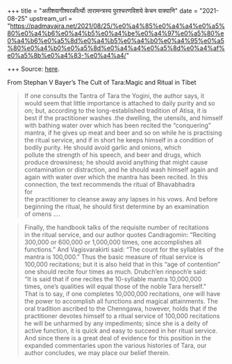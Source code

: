 +++
title = "अतीशवागीश्वरकीर्त्योः तारामन्त्रस्य पुरश्चरणविशये केचन वाक्यानि"
date = "2021-08-25"
upstream_url = "https://padmavajra.net/2021/08/25/%e0%a4%85%e0%a4%a4%e0%a5%80%e0%a4%b6%e0%a4%b5%e0%a4%be%e0%a4%97%e0%a5%80%e0%a4%b6%e0%a5%8d%e0%a4%b5%e0%a4%b0%e0%a4%95%e0%a5%80%e0%a4%b0%e0%a5%8d%e0%a4%a4%e0%a5%8d%e0%a4%af%e0%a5%8b%e0%a4%83-%e0%a4%a4/"

+++
Source: [here](https://padmavajra.net/2021/08/25/%e0%a4%85%e0%a4%a4%e0%a5%80%e0%a4%b6%e0%a4%b5%e0%a4%be%e0%a4%97%e0%a5%80%e0%a4%b6%e0%a5%8d%e0%a4%b5%e0%a4%b0%e0%a4%95%e0%a5%80%e0%a4%b0%e0%a5%8d%e0%a4%a4%e0%a5%8d%e0%a4%af%e0%a5%8b%e0%a4%83-%e0%a4%a4/).

From Stephan V Bayer’s The Cult of Tara:Magic and Ritual in Tibet  
  

> If one consults the Tantra of Tara the Yogini, the author says, it  
> would seem that little importance is attached to daily purity and so  
> on; but, according to the long-established tradition of Atisa, it is  
> best if the practitioner washes .the dwelling, the utensils, and
> himself with bathing water over which has been recited the
> “conquering” mantra, if he gives up meat and beer and so on while he
> is practising the ritual service, and if in short he keeps himself in
> a condition of bodily purity. He should avoid garlic and onions,
> which  
> pollute the strength of his speech, and beer and drugs, which produce
> drowsiness; he should avoid anything that might cause contamination or
> distraction, and he should wash himself again and  
> again with water over which the mantra has been recited. In this  
> connection, the text recommends the ritual of Bhavabhadra  
> for  
> the practitioner to cleanse away any lapses in his vows. And before  
> beginning the ritual, he should first determine by an examination  
> of omens ….

> Finally, the handbook talks of the requisite number of recitations  
> in the ritual service, and our author quotes Candragomin: “Reciting  
> 300,000 or 600,000 or 1,000,000 times, one accomplishes all
> functions.” And Vagisvarakirti said: “The count for the syllables of
> the  
> mantra is 100,000.” Thus the basic measure of ritual service is  
> 100,000 recitations; but it is also held that in this “age of
> contention”  
> one should recite four times as much. Drubch’en rinpoch’e said:  
> “It is said that if one recites the 10-syllable mantra 10,000,000  
> times, one’s qualities will equal those of the noble Tara herself.”  
> That is to say, if one completes 10,000,000 recitations, one will
> have  
> the power to accomplish all functions and magical attainments. The  
> oral tradition ascribed to the Chenngawa, however, holds that if the  
> practitioner devotes himself to a ritual service of 100,000
> recitations  
> he will be unharmed by any impediments; since she is a deity of  
> active function, it is quick and easy to succeed in her ritual
> service.  
> And since there is a great deal of evidence for this position in the  
> expanded commentaries upon the various histories of Tara, our  
> author concludes, we may place our belief therein.


